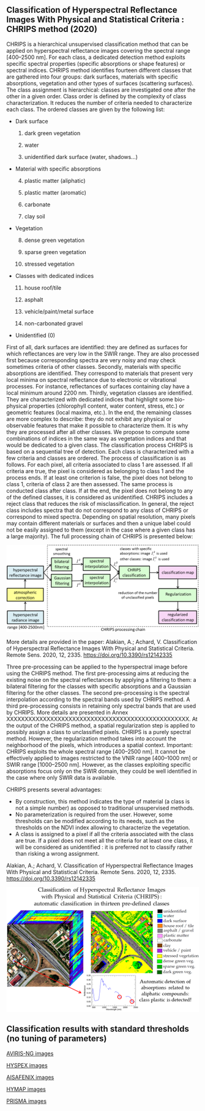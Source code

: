 ## Classification of Hyperspectral Reflectance Images With Physical and Statistical Criteria : CHRIPS method (2020)

CHRIPS is a hierarchical unsupervised classification method that can be applied on hyperspectral reflectance images covering the spectral range [400–2500 nm]. For each class, a dedicated detection method exploits specific spectral properties (specific absorptions or shape features) or spectral indices. CHRIPS method identifies fourteen different classes that are gathered into four groups: dark surfaces, materials with specific absorptions, vegetation and other types of surfaces (scattering surfaces). The class assignment is hierarchical: classes are investigated one after the other in a given order. Class order is defined by the complexity of class characterization. It reduces the number of criteria needed to characterize each class. 
The ordered classes are given by the following list:
-  Dark surface

   1) dark green vegetation
   
   2) water
   
   3) unidentified dark surface (water, shadows...)
   
-  Material with specific absorptions

   4) plastic matter (aliphatic)
  
   5) plastic matter (aromatic)
   
   6) carbonate
   
   7) clay soil
  
-  Vegetation

   8) dense green vegetation
   
   9) sparse green vegetation
   
   10) stressed vegetation
   
-  Classes with dedicated indices

   11) house roof/tile
   
   12) asphalt
   
   13) vehicle/paint/metal surface
   
   14) non-carbonated gravel
 
-  Unidentified (0)

First of all, dark surfaces are identified: they are defined as surfaces for which reflectances are very low in the SWIR range. They are also processed first because corresponding spectra are very noisy and may check sometimes criteria of other classes. Secondly, materials with specific absorptions are identified. They correspond to materials that present very local minima on spectral reflectance due to electronic or vibrational processes. For instance, reflectances of surfaces containing clay have a local minimum around 2200 nm. Thirdly, vegetation classes are identified. They are characterized with dedicated indices that highlight some bio-physical properties (chlorophyll content, water content, stress, etc.) or geometric features (local maxima, etc.). 
In the end, the remaining classes are more complex to describe: they do not exhibit any physical or observable features that make it possible to characterize them. It is why they are processed after all other classes. We propose to compute some combinations of indices in the same way as vegetation indices and that would be dedicated to a given class. The classification process CHRIPS is based on a sequential tree of detection. Each class is characterized with a few criteria and classes are ordered. The process of classification is as follows. For each pixel, all criteria associated to class 1 are assessed. If all criteria are true, the pixel is considered as belonging to class 1 and the process ends. If at least one criterion is false, the pixel does not belong to class 1, criteria of class 2 are then assessed. The same process is conducted class after class. If at the end, the pixel does not belong to any of the defined classes, it is considered as unidentified. CHRIPS includes a reject class that reduces the risk of misclassification. In general, the reject class includes spectra that do not correspond to any class of CHRIPS or correspond to mixed spectra. Depending on spatial resolution, many pixels may contain different materials or surfaces and then a unique label could not be easily assigned to them (except in the case where a given class has a large majority). The full processing chain of CHRIPS is presented below: 

<p align="\center">
  <img src="Complements/schema_CHRIPS.png" width="700" />
</p>

More details are provided in the paper: 
Alakian, A.; Achard, V. Classification of Hyperspectral Reflectance Images With Physical and Statistical Criteria. Remote Sens. 2020, 12, 2335. https://doi.org/10.3390/rs12142335


Three pre-processing can be applied to the hyperspectral image before using the CHRIPS method. The first pre-processing aims at reducing the existing noise on the spectral reflectances by applying a filtering to them: a bilateral filtering for the classes with specific absorptions and a Gaussian filtering for the other classes. The second pre-processing is the spectral interpolation according to the spectral bands used by CHRIPS method. A third pre-processing consists in retaining only spectral bands that are used by CHRIPS. More details are presented in Annex XXXXXXXXXXXXXXXXXXXXXXXXXXXXXXXXXXXXXXXXXXXXXXXXXX. At the output of the CHRIPS method, a spatial regularization step is applied to possibly assign a class to unclassified pixels. CHRIPS is a purely spectral method. However, the regularization method takes into account the neighborhood of the pixels, which introduces a spatial context. 
Important: CHRIPS exploits the whole spectral range [400–2500 nm]. It cannot be effectively applied to images restricted to the VNIR range [400–1000 nm] or SWIR range [1000–2500 nm]. However, as the classes exploiting specific absorptions focus only on the SWIR domain, they could be well identified in the case where only SWIR data is available. 

CHRIPS presents several advantages: 
- By construction, this method indicates the type of material (a class is not a simple number) as opposed to traditional unsupervised methods. 
- No parameterization is required from the user. However, some thresholds can be modified according to its needs, such as the thresholds on the NDVI index allowing to characterize the vegetation. 
- A class is assigned to a pixel if all the criteria associated with the class are true. If a pixel does not meet all the criteria for at least one class, it will be considered as unidentified : it is preferred not to classify rather than risking a wrong assignment. 


Alakian, A.; Achard, V. Classification of Hyperspectral Reflectance Images With Physical and Statistical Criteria. Remote Sens. 2020, 12, 2335. https://doi.org/10.3390/rs12142335

<p align="\center">
  <img src="Complements/Graphical_Abstract_CHRIPS.png" width="700" />
</p>

## Classification results with standard thresholds (no tuning of parameters)

[AVIRIS-NG images](visu_images_AVIRIS_NG.md)

[HYSPEX images](visu_images_HYSPEX.md)

[AISAFENIX images](visu_images_AISAFENIX.md)

[HYMAP images](visu_images_HYMAP.md)

[PRISMA images](visu_images_PRISMA.md)
